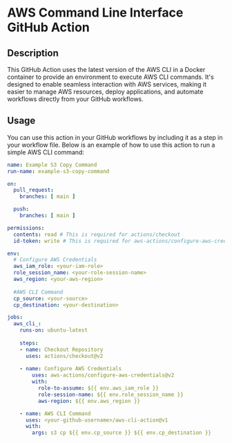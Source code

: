 # AWS Command Line Interface GitHub Action

## Description

This GitHub Action uses the latest version of the AWS CLI in a Docker container to provide an environment to execute AWS CLI commands. It's designed to enable seamless interaction with AWS services, making it easier to manage AWS resources, deploy applications, and automate workflows directly from your GitHub workflows.

## Usage

You can use this action in your GitHub workflows by including it as a step in your workflow file. Below is an example of how to use this action to run a simple AWS CLI command:

```yaml
name: Example S3 Copy Command
run-name: example-s3-copy-command

on:
  pull_request:
    branches: [ main ]

  push:
    branches: [ main ]

permissions:
  contents: read # This is required for actions/checkout
  id-token: write # This is required for aws-actions/configure-aws-credentials

env:
  # Configure AWS Credentials
  aws_iam_role: <your-iam-role>
  role_session_name: <your-role-session-name>
  aws_region: <your-aws-region>
  
  #AWS CLI Command
  cp_source: <your-source>
  cp_destination: <your-destination>

jobs:
  aws_cli_:
    runs-on: ubuntu-latest
    
    steps:
    - name: Checkout Repository
      uses: actions/checkout@v2
    
    - name: Configure AWS Credentials
        uses: aws-actions/configure-aws-credentials@v2
        with:
          role-to-assume: ${{ env.aws_iam_role }}
          role-session-name: ${{ env.role_session_name }}
          aws-region: ${{ env.aws_region }}

    - name: AWS CLI Command
      uses: <your-github-username>/aws-cli-action@v1
      with:
        args: s3 cp ${{ env.cp_source }} ${{ env.cp_destination }} 
